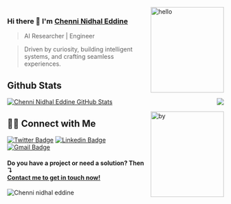 <img align="right" src="https://i.ibb.co/BCSqNnk/hello.gif" alt="hello" border="0" width="170px" height="200px">

### Hi there 👋 I'm [Chenni Nidhal Eddine](https://nidhal-eddine-chenni.vercel.app/)
> AI Researcher | Engineer
 
> Driven by curiosity, building intelligent systems, and crafting seamless experiences.  


## Github Stats

<img align='right' src = "https://github-readme-stats.vercel.app/api/top-langs/?username=CHENNI-Nidhaleddine&layout=compact">

[![Chenni Nidhal Eddine GitHub Stats](https://github-readme-stats.vercel.app/api?username=CHENNI-Nidhaleddine&show_icons=true&count_private=true)](https://github.com/CHENNI-Nidhaleddine)

<img align='right' src="https://i.ibb.co/2kjd0zP/by.gif" alt="by" border="0" width="170px" height="200px"/>

## 🤝🏻 Connect with Me

[![Twitter Badge](https://img.shields.io/badge/-@NidhalEddineC-1ca0f1?style=flat-square&labelColor=1ca0f1&logo=twitter&logoColor=white&link=https://twitter.com/NidhaleddineC)](https://twitter.com/NidhaleddineC) [![Linkedin Badge](https://img.shields.io/badge/-ChenniNidhalEddine-blue?style=flat-square&logo=Linkedin&logoColor=white&link=https://www.linkedin.com/in/nidhaleddine-chenni/)](https://www.linkedin.com/in/nidhaleddine-chenni/) <!-- [![Medium Badge](https://img.shields.io/badge/-@mailharshkhatri-03a57a?style=flat-square&labelColor=000000&logo=Medium&link=https://medium.com/@mailharshkhatri/)](https://medium.com/harsh-kumar-khatri) -->[![Gmail Badge](https://img.shields.io/badge/-ne.chenni@gmail.com-c14438?style=flat-square&logo=Gmail&logoColor=white&link=mailto:ne.chenni@gmail.com)](mailto:ne.chenni@gmail.com)

<h4>Do you have a project or need a solution? Then ↴<br><a href="https://nidhal-eddine-chenni.vercel.app/#contact">Contact me to get in touch now!</a></h4>
<img src="https://komarev.com/ghpvc/?username=CHENNI-Nidhaleddine" alt="Chenni nidhal eddine" />


